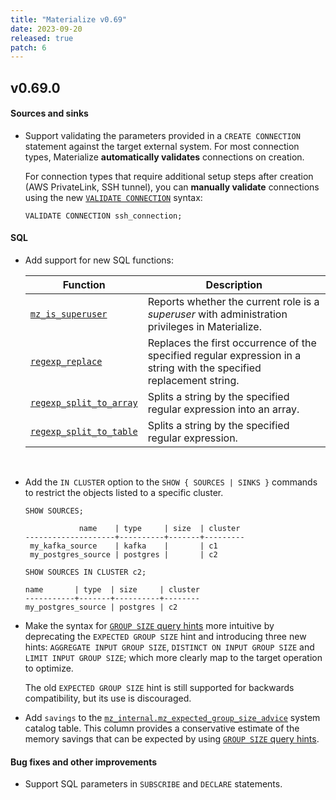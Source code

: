 ```yaml
---
title: "Materialize v0.69"
date: 2023-09-20
released: true
patch: 6
---
```


## v0.69.0

#### Sources and sinks

[//]: # "NOTE(morsapaes) This feature was released in v0.59 behind a feature
flag. The flag was raised in v0.69 — so mentioning it here."

* Support validating the parameters provided in a `CREATE CONNECTION` statement
  against the target external system. For most connection types,
  Materialize **automatically validates** connections on creation.

  For connection types that require additional setup steps after creation
  (AWS PrivateLink, SSH tunnel), you can **manually validate** connections
  using the new [`VALIDATE CONNECTION`](https://materialize.com/docs/sql/validate-connection/)
  syntax:

   ```mzsql
   VALIDATE CONNECTION ssh_connection;
   ```

#### SQL

* Add support for new SQL functions:

  | Function                                                           | Description                                                 |
  | ------------------------------------------------------------------ | ----------------------------------------------------------- |
  | [`mz_is_superuser`](/sql/functions/#access-privilege-inquiry) |  Reports whether the current role is a _superuser_ with administration privileges in Materialize. |
  | [`regexp_replace`](/sql/functions/#string) | Replaces the first occurrence of the specified regular expression in a string with the specified replacement string.    |
  | [`regexp_split_to_array`](/sql/functions/#string)      | Splits a string by the specified regular expression into an array. |
  | [`regexp_split_to_table`](/sql/functions/#table)       | Splits a string by the specified regular expression.               |

<br>

* Add the `IN CLUSTER` option to the `SHOW { SOURCES | SINKS }` commands to
  restrict the objects listed to a specific cluster.

  ```mzsql
  SHOW SOURCES;
  ```
  ```nofmt
              name    | type     | size  | cluster
  --------------------+----------+-------+---------
   my_kafka_source    | kafka    |       | c1
   my_postgres_source | postgres |       | c2
  ```

  ```mzsql
  SHOW SOURCES IN CLUSTER c2;
  ```
  ```nofmt
  name       | type  | size     | cluster
  -----------+-------+----------+--------
  my_postgres_source | postgres | c2
  ```

* Make the syntax for [`GROUP SIZE` query hints](/transform-data/optimization/#query-hints)
  more intuitive by deprecating the `EXPECTED GROUP SIZE` hint and introducing
  three new hints: `AGGREGATE INPUT GROUP SIZE`, `DISTINCT ON INPUT GROUP SIZE`
  and `LIMIT INPUT GROUP SIZE`; which more clearly map to the target operation
  to optimize.

  The old `EXPECTED GROUP SIZE` hint is still supported for backwards
  compatibility, but its use is discouraged.

* Add `savings` to the [`mz_internal.mz_expected_group_size_advice`](/sql/system-catalog/mz_introspection/#mz_expected_group_size_advice)
  system catalog table. This column provides a conservative estimate of the memory
  savings that can be expected by using [`GROUP SIZE` query hints](/transform-data/optimization/#query-hints).

#### Bug fixes and other improvements

* Support SQL parameters in `SUBSCRIBE` and `DECLARE` statements.
